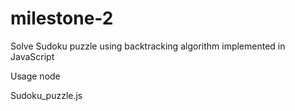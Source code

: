 # milestone-2

Solve Sudoku puzzle using backtracking algorithm implemented in JavaScript

Usage node

Sudoku_puzzle.js
